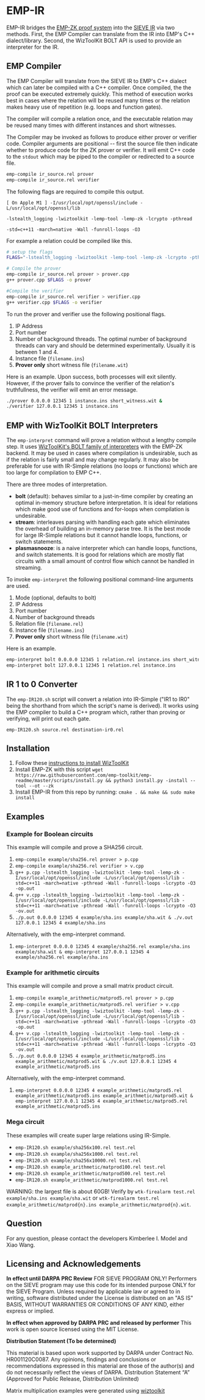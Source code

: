# EMP-IR
EMP-IR bridges the [EMP-ZK proof system](https://github.com/emp-toolkit/emp-zk) into the [SIEVE IR](https://stealthsoftwareinc.github.io/wizkit-blog/2021/09/20/introducing-the-sieve-ir.html) via two methods.
First, the EMP Compiler can translate from the IR into EMP's C++ dialect/library.
Second, the WizToolKit BOLT API is used to provide an interpreter for the IR.

## EMP Compiler
The EMP Compiler will translate from the SIEVE IR to EMP's C++ dialect which can later be compiled with a C++ compiler.
Once compiled, the the proof can be executed extremely quickly.
This method of execution works best in cases where the relation will be reused many times or the relation makes heavy use of repetition (e.g. loops and function gates).

The compiler will compile a relation once, and the executable relation may be reused many times with different instances and short witnesses.

The Compiler may be invoked as follows to produce either prover or verifier code.
Compiler arguments are positional -- first the source file then indicate whether to produce code for the ZK prover or verifier.
It will emit C++ code to the `stdout` which may be piped to the compiler or redirected to a source file.

```bash
emp-compile ir_source.rel prover
emp-compile ir_source.rel verifier
```

The following flags are required to compile this output.

```
[ On Apple M1 ] -I/usr/local/opt/openssl/include -L/usr/local/opt/openssl/lib

-lstealth_logging -lwiztoolkit -lemp-tool -lemp-zk -lcrypto -pthread

-std=c++11 -march=native -Wall -funroll-loops -O3
```

For example a relation could be compiled like this.

```bash
# setup the flags
FLAGS="-lstealth_logging -lwiztoolkit -lemp-tool -lemp-zk -lcrypto -pthread -std=c++11 -march=native -Wall -funroll-loops -O3"

# Compile the prover
emp-compile ir_source.rel prover > prover.cpp
g++ prover.cpp $FLAGS -o prover

#Compile the verifier
emp-compile ir_source.rel verifier > verifier.cpp
g++ verifier.cpp $FLAGS -o verifier
```

To run the prover and verifier use the following positional flags.

1. IP Address
2. Port number
3. Number of background threads. The optimal number of background threads can vary and should be determined experimentally. Usually it is between 1 and 4.
4. Instance file (`filename.ins`)
5. **Prover only** short witness file (`filename.wit`)

Here is an example.
Upon success, both processes will exit silently.
However, if the prover fails to convince the verifier of the relation's truthfullness, the verifier will emit an error message.

```bash
./prover 0.0.0.0 12345 1 instance.ins short_witness.wit &
./verifier 127.0.0.1 12345 1 instance.ins
```

## EMP with WizToolKit BOLT Interpreters
The `emp-interpret` command will prove a relation without a lengthy compile step.
It uses [WizToolKit's BOLT family of interpreters](https://stealthsoftwareinc.github.io/wiztoolkit/docs/v1.0.1/backends.html) with the EMP-ZK backend.
It may be used in cases where compilation is undesirable, such as if the relation is fairly small and may change regularly.
It may also be preferable for use with IR-Simple relations (no loops or functions) which are too large for compilation to EMP C++.

There are three modes of interpretation.

 * **bolt** (default): behaves similar to a just-in-time compiler by creating an optimal in-memory structure before interpretation.
   It is ideal for relations which make good use of functions and for-loops when compilation is undesirable.
 * **stream**: interleaves parsing with handling each gate which eliminates the overhead of building an in-memory parse tree.
   It is the best mode for large IR-Simple relations but it cannot handle loops, functions, or switch statements.
 * **plasmasnooze**: is a naive interpreter which can handle loops, functions, and switch statements.
   It is good for relations which are mostly flat circuits with a small amount of control flow which cannot be handled in streaming.

To invoke `emp-interpret` the following positional command-line arguments are used.

1. Mode (optional, defaults to bolt)
2. IP Address
3. Port number
4. Number of background threads
5. Relation file (`filename.rel`)
6. Instance file (`filename.ins`)
7. **Prover only** short witness file (`filename.wit`)

Here is an example.

```bash
emp-interpret bolt 0.0.0.0 12345 1 relation.rel instance.ins short_witness.wit &
emp-interpret bolt 127.0.0.1 12345 1 relation.rel instance.ins
```

## IR 1 to 0 Converter
The `emp-IR120.sh` script will convert a relation into IR-Simple ("IR1 to IR0" being the shorthand from which the script's name is derived).
It works using the EMP compiler to build a C++ program which, rather than proving or verifying, will print out each gate.

```
emp-IR120.sh source.rel destination-ir0.rel
```

## Installation

1. Follow these [instructions to install WizToolKit](https://stealthsoftwareinc.github.io/wiztoolkit/docs/v1.0.1/install.html)
2. Install EMP-ZK with this script `wget https://raw.githubusercontent.com/emp-toolkit/emp-readme/master/scripts/install.py && python3 install.py -install --tool --ot --zk`
3. Install EMP-IR from this repo by running: `cmake . && make && sudo make install`

## Examples

### Example for Boolean circuits
This example will compile and prove a SHA256 circuit.

1. `emp-compile example/sha256.rel prover > p.cpp`
2. `emp-compile example/sha256.rel verifier > v.cpp`
3. `g++ p.cpp -lstealth_logging -lwiztoolkit -lemp-tool -lemp-zk -I/usr/local/opt/openssl/include -L/usr/local/opt/openssl/lib -std=c++11 -march=native -pthread -Wall -funroll-loops -lcrypto -O3 -op.out`
4. `g++ v.cpp -lstealth_logging -lwiztoolkit -lemp-tool -lemp-zk -I/usr/local/opt/openssl/include -L/usr/local/opt/openssl/lib -std=c++11 -march=native -pthread -Wall -funroll-loops -lcrypto -O3 -ov.out`
5. `./p.out 0.0.0.0 12345 4 example/sha.ins example/sha.wit & ./v.out 127.0.0.1 12345 4 example/sha.ins`

Alternatively, with the emp-interpret command.

1. `emp-interpret 0.0.0.0 12345 4 example/sha256.rel example/sha.ins example/sha.wit & emp-interpret 127.0.0.1 12345 4 example/sha256.rel example/sha.ins`

### Example for arithmetic circuits
This example will compile and prove a small matrix product circuit.

1. `emp-compile example_arithmetic/matprod5.rel prover > p.cpp`
2. `emp-compile example_arithmetic/matprod5.rel verifier > v.cpp`
3. `g++ p.cpp -lstealth_logging -lwiztoolkit -lemp-tool -lemp-zk -I/usr/local/opt/openssl/include -L/usr/local/opt/openssl/lib -std=c++11 -march=native -pthread -Wall -funroll-loops -lcrypto -O3 -op.out`
4. `g++ v.cpp -lstealth_logging -lwiztoolkit -lemp-tool -lemp-zk -I/usr/local/opt/openssl/include -L/usr/local/opt/openssl/lib -std=c++11 -march=native -pthread -Wall -funroll-loops -lcrypto -O3 -ov.out`
5. `./p.out 0.0.0.0 12345 4 example_arithmetic/matprod5.ins example_arithmetic/matprod5.wit & ./v.out 127.0.0.1 12345 4 example_arithmetic/matprod5.ins`

Alternatively, with the emp-interpret command.

1. `emp-interpret 0.0.0.0 12345 4 example_arithmetic/matprod5.rel example_arithmetic/matprod5.ins example_arithmetic/matprod5.wit & emp-interpret 127.0.0.1 12345 4 example_arithmetic/matprod5.rel example_arithmetic/matprod5.ins`

### Mega circuit
These examples will create super large relations using IR-Simple.

- `emp-IR120.sh example/sha256x100.rel test.rel`
- `emp-IR120.sh example/sha256x1000.rel test.rel`
- `emp-IR120.sh example/sha256x10000.rel test.rel`
- `emp-IR120.sh example_arithmetic/matprod100.rel test.rel`
- `emp-IR120.sh example_arithmetic/matprod500.rel test.rel`
- `emp-IR120.sh example_arithmetic/matprod1000.rel test.rel`

WARNING: the largest file is about 60GB!
Verify by `wtk-firealarm test.rel example/sha.ins example/sha.wit` or
`wtk-firealarm test.rel example_arithmetic/matprod{n}.ins example_arithmetic/matprod{n}.wit`.

## Question
For any question, please contact the developers Kimberlee I. Model and Xiao Wang.

## Licensing and Acknowledgements

**In effect until DARPA PRC Review**
FOR SIEVE PROGRAM ONLY! Performers on the SIEVE program may use this code for its intended purpose ONLY for the SIEVE Program.
Unless required by applicable law or agreed to in writing, software distributed under the License is distributed on an "AS IS" BASIS, WITHOUT WARRANTIES OR CONDITIONS OF ANY KIND, either express or implied.

**In effect when approved by DARPA PRC and released by performer**
This work is open source licensed using the MIT License.

**Distribution Statement (To be determined)**

This material is based upon work supported by DARPA under Contract No. HR001120C0087.  Any opinions, findings and conclusions or recommendations expressed in this material are those of the author(s) and do not necessarily reflect the views of DARPA. Distribution Statement “A” (Approved for Public Release, Distribution Unlimited)

Matrix multiplication examples were generated using [wiztoolkit](https://github.com/stealthsoftwareinc/wiztoolkit/blob/master/src/main/python/matrix_prod.py)
